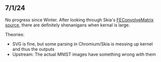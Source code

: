 ## 7/1/24

No progress since Winter.
After looking through Skia's [FEConvolveMatrix source](https://github.com/google/skia/blob/main/src/effects/imagefilters/SkMatrixConvolutionImageFilter.cpp), there are definitely shenanigans when kernal is large.

Theories:

- SVG is fine, but some parsing in Chromium/Skia is messing up kernel and thus the outputs
- Upstream: The actual MNIST images have something wrong with them
